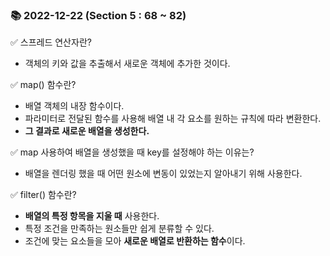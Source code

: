 ### 📚 2022-12-22 (Section 5 : 68 ~ 82)

✅ 스프레드 연산자란?<br/>
- 객체의 키와 값을 추출해서 새로운 객체에 추가한 것이다.

✅ map() 함수란?<br/>
- 배열 객체의 내장 함수이다.
- 파라미터로 전달된 함수를 사용해 배열 내 각 요소를 원하는 규칙에 따라 변환한다.
- **그 결과로 새로운 배열을 생성한다.**

✅ map 사용하여 배열을 생성했을 때 key를 설정해야 하는 이유는?<br/>
- 배열을 렌더링 했을 때 어떤 원소에 변동이 있었는지 알아내기 위해 사용한다.

✅ filter() 함수란?<br/>
- **배열의 특정 항목을 지울 때** 사용한다.
- 특정 조건을 만족하는 원소들만 쉽게 분류할 수 있다.
- 조건에 맞는 요소들을 모아 **새로운 배열로 반환하는 함수**이다.
